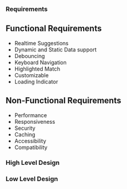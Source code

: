 ### Requirements

## Functional Requirements
- Realtime Suggestions
- Dynamic and Static Data support
- Debouncing
- Keyboard Navigation
- Highlighted Match
- Customizable
- Loading Indicator

## Non-Functional Requirements
- Performance
- Responsiveness
- Security
- Caching
- Accessibility
- Compatibility

### High Level Design


### Low Level Design